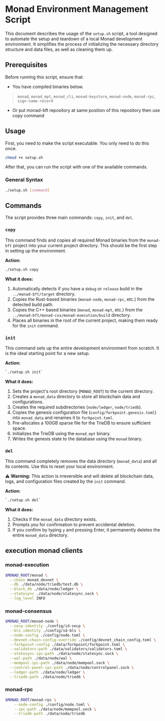 # Monad Environment Management Script

This document describes the usage of the `setup.sh` script, a tool designed to automate the setup and teardown of a local Monad development environment. It simplifies the process of initializing the necessary directory structure and data files, as well as cleaning them up.

## Prerequisites

Before running this script, ensure that:

- You have compiled binaries below.
> `monad`, `monad_mpt`, `monad_cli`, `monad-keystore`, `monad-node`, `monad-rpc`, `sign-name-record`
- Or put monad-bft repository at same position of this repository then use copy command

## Usage

First, you need to make the script executable. You only need to do this once.

```Bash
chmod +x setup.sh
```

After that, you can run the script with one of the available commands.

### General Syntax

```Bash
./setup.sh [command]
```
## Commands

The script provides three main commands: `copy`, `init`, and `del`.

### `copy`

This command finds and copies all required Monad binaries from the `monad-bft` project into your current project directory. This should be the first step in setting up the environment.

**Action:**

```Bash
./setup.sh copy
```

**What it does:**

1. Automatically detects if you have a `debug` or `release` build in the `../monad-bft/target` directory.
2. Copies the Rust-based binaries (`monad-node`, `monad-rpc`, etc.) from the detected build path.
3. Copies the C++ based binaries (`monad`, `monad-mpt`, etc.) from the `../monad-bft/monad-cxx/monad-execution/build` directory.
4. Places all binaries in the root of the current project, making them ready for the `init` command.

### `init`

This command sets up the entire development environment from scratch. It is the ideal starting point for a new setup.

**Action:**

```Bash
`./setup.sh init`
```

**What it does:**

1. Sets the project's root directory (`MONAD_ROOT`) to the current directory.
2. Creates a `monad_data` directory to store all blockchain data and configurations.
3. Creates the required subdirectories (`node/ledger`, `node/triedb`).
4. Copies the genesis configuration file (`config/forkpoint.genesis.toml`) into `monad_data` and renames it to `forkpoint.toml`.
5. Pre-allocates a 100GB sparse file for the TrieDB to ensure sufficient space.
6. Initializes the TrieDB using the `monad_mpt` binary.
7. Writes the genesis state to the database using the `monad` binary.

### `del`

This command completely removes the data directory (`monad_data`) and all its contents. Use this to reset your local environment.

⚠️ **Warning:** This action is irreversible and will delete all blockchain data, logs, and configuration files created by the `init` command.

**Action:**

```Bash
`./setup.sh del`
```

**What it does:**

1. Checks if the `monad_data` directory exists.
2. Prompts you for confirmation to prevent accidental deletion.
3. If you confirm by typing `y` and pressing Enter, it permanently deletes the entire `monad_data` directory.

## execution monad clients

### monad-execution

```bash
$MONAD_ROOT/monad \
  --chain monad_devnet \
  --db ./data/node/triedb/test.db \
  --block_db ./data/node/ledger \
  --statesync ./data/node/statesync.sock \
  --log_level INFO
```

### monad-consensus

```bash
$MONAD_ROOT/monad-node \
  --secp-identity ./config/id-secp \
  --bls-identity ./config/id-bls \
  --node-config ./config/node.toml \
  --devnet-chain-config-override ./config/devnet_chain_config.toml \
  --forkpoint-config ./data/forkpoint/forkpoint.toml \
  --validators-path ./data/validators/validators.toml \
  --statesync-ipc-path ./data/node/statesync.sock \
  --wal-path ./data/node/wal \
  --mempool-ipc-path ./data/node/mempool.sock \
  --control-panel-ipc-path ./data/node/controlpanel.sock \
  --ledger-path ./data/node/ledger \
  --triedb-path ./data/node/triedb \
```

### monad-rpc

```bash
$MONAD_ROOT/monad-rpc \
	--node-config ./config/node.toml \
	--ipc-path ./data/node/mempool.sock \
	--triedb-path ./data/node/triedb
```
